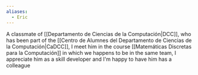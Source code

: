 ```yaml
---
aliases:
  - Eric
---
```

A classmate of [[Departamento de Ciencias de la Computación|DCC]], who has been part of the [[Centro de Alumnes del Departamento de Ciencias de la Computación|CaDCC]], I meet him in the course [[Matemáticas Discretas para la Computación]] in which we happens to be in the same team, I appreciate him as a skill developer and I'm happy to have him has a colleague